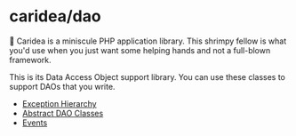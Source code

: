 # caridea/dao

🍤 Caridea is a miniscule PHP application library. This shrimpy fellow is what you'd use when you just want some helping hands and not a full-blown framework.

This is its Data Access Object support library. You can use these classes to support DAOs that you write.

* [Exception Hierarchy](01-exceptions.md)
* [Abstract DAO Classes](02-daos.md)
* [Events](03-events.md)
